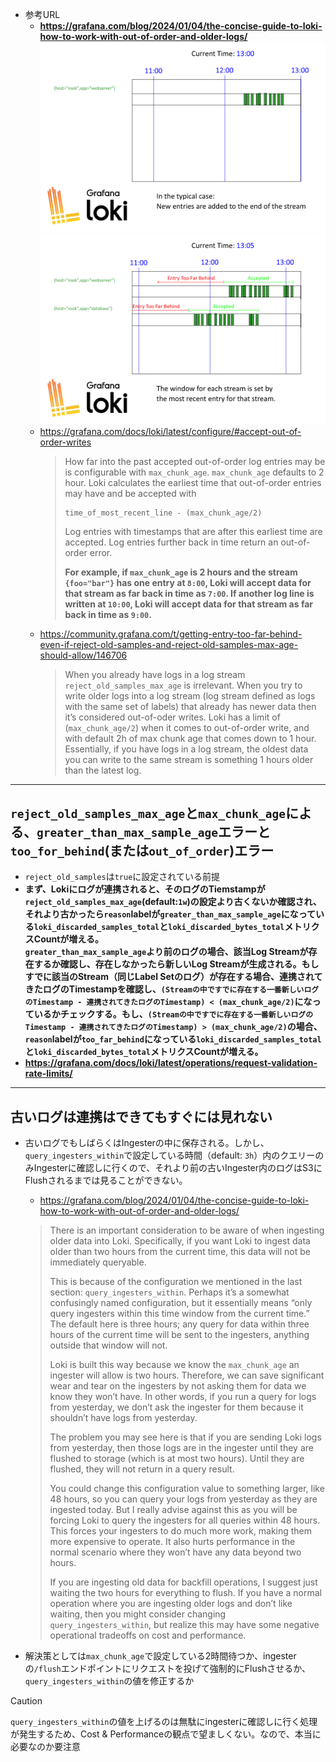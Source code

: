 - 参考URL
  - **https://grafana.com/blog/2024/01/04/the-concise-guide-to-loki-how-to-work-with-out-of-order-and-older-logs/**  
    ![out-of-order-1](./image/out-of-order-2.gif)
    ![out-of-order-2](./image/out-of-order.gif)
  - https://grafana.com/docs/loki/latest/configure/#accept-out-of-order-writes  
    > How far into the past accepted out-of-order log entries may be is configurable with `max_chunk_age`. `max_chunk_age` defaults to 2 hour. Loki calculates the earliest time that out-of-order entries may have and be accepted with  
    > ```shell
    > time_of_most_recent_line - (max_chunk_age/2)
    > ```
    > Log entries with timestamps that are after this earliest time are accepted. Log entries further back in time return an out-of-order error.
    >
    > **For example, if `max_chunk_age` is 2 hours and the stream `{foo="bar"}` has one entry at `8:00`, Loki will accept data for that stream as far back in time as `7:00`. If another log line is written at `10:00`, Loki will accept data for that stream as far back in time as `9:00`.**
  - https://community.grafana.com/t/getting-entry-too-far-behind-even-if-reject-old-samples-and-reject-old-samples-max-age-should-allow/146706  
    > When you already have logs in a log stream `reject_old_samples_max_age` is irrelevant. When you try to write older logs into a log stream (log stream defined as logs with the same set of labels) that already has newer data then it’s considered out-of-oder writes. Loki has a limit of (`max_chunk_age/2`) when it comes to out-of-order write, and with default 2h of max chunk age that comes down to 1 hour. Essentially, if you have logs in a log stream, the oldest data you can write to the same stream is something 1 hours older than the latest log.

---

## `reject_old_samples_max_age`と`max_chunk_age`による、`greater_than_max_sample_age`エラーと`too_for_behind`(または`out_of_order`)エラー
- `reject_old_samples`は`true`に設定されている前提
- **まず、Lokiにログが連携されると、そのログのTiemstampが`reject_old_samples_max_age`(default:`1w`)の設定より古くないか確認され、それより古かったら`reason`labelが`greater_than_max_sample_age`になっている`loki_discarded_samples_total`と`loki_discarded_bytes_total`メトリクスCountが増える。  
  `greater_than_max_sample_age`より前のログの場合、該当Log Streamが存在するか確認し、存在しなかったら新しいLog Streamが生成される。もしすでに該当のStream（同じLabel Setのログ）が存在する場合、連携されてきたログのTimestampを確認し、`(Streamの中ですでに存在する一番新しいログのTimestamp - 連携されてきたログのTimestamp) < (max_chunk_age/2)`になっているかチェックする。もし、`(Streamの中ですでに存在する一番新しいログのTimestamp - 連携されてきたログのTimestamp) > (max_chunk_age/2)`の場合、`reason`labelが`too_far_behind`になっている`loki_discarded_samples_total`と`loki_discarded_bytes_total`メトリクスCountが増える。**
- **https://grafana.com/docs/loki/latest/operations/request-validation-rate-limits/**

---

## 古いログは連携はできてもすぐには見れない
- 古いログでもしばらくはIngesterの中に保存される。しかし、`query_ingesters_within`で設定している時間（default: `3h`）内のクエリーのみIngesterに確認しに行くので、それより前の古いIngester内のログはS3にFlushされるまでは見ることができない。
  - https://grafana.com/blog/2024/01/04/the-concise-guide-to-loki-how-to-work-with-out-of-order-and-older-logs/  
  > There is an important consideration to be aware of when ingesting older data into Loki. Specifically, if you want Loki to ingest data older than two hours from the current time, this data will not be immediately queryable.
  >
  > This is because of the configuration we mentioned in the last section: `query_ingesters_within`. Perhaps it’s a somewhat confusingly named configuration, but it essentially means “only query ingesters within this time window from the current time.” The default here is three hours; any query for data within three hours of the current time will be sent to the ingesters, anything outside that window will not.
  >
  > Loki is built this way because we know the `max_chunk_age` an ingester will allow is two hours. Therefore, we can save significant wear and tear on the ingesters by not asking them for data we know they won’t have. In other words, if you run a query for logs from yesterday, we don’t ask the ingester for them because it shouldn’t have logs from yesterday.
  >
  > The problem you may see here is that if you are sending Loki logs from yesterday, then those logs are in the ingester until they are flushed to storage (which is at most two hours). Until they are flushed, they will not return in a query result.
  >
  > You could change this configuration value to something larger, like 48 hours, so you can query your logs from yesterday as they are ingested today. But I really advise against this as you will be forcing Loki to query the ingesters for all queries within 48 hours. This forces your ingesters to do much more work, making them more expensive to operate. It also hurts performance in the normal scenario where they won’t have any data beyond two hours.
  >
  > If you are ingesting old data for backfill operations, I suggest just waiting the two hours for everything to flush. If you have a normal operation where you are ingesting older logs and don’t like waiting, then you might consider changing `query_ingesters_within`, but realize this may have some negative operational tradeoffs on cost and performance.

- 解決策としては`max_chunk_age`で設定している2時間待つか、ingesterの`/flush`エンドポイントにリクエストを投げて強制的にFlushさせるか、`query_ingesters_within`の値を修正するか
> [!CAUTION]  
> `query_ingesters_within`の値を上げるのは無駄にingesterに確認しに行く処理が発生するため、Cost & Performanceの観点で望ましくない。なので、本当に必要なのか要注意